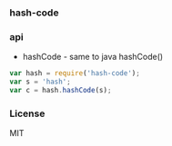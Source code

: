 ### hash-code

### api
* hashCode - same to java hashCode()

```js
var hash = require('hash-code');
var s = 'hash';
var c = hash.hashCode(s);
```

### License
MIT